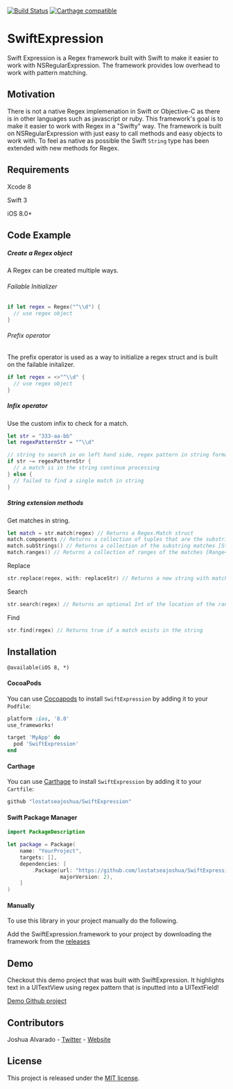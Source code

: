 [![Build Status](https://travis-ci.org/lostatseajoshua/SwiftExpression.svg?branch=master)](https://travis-ci.org/lostatseajoshua/SwiftExpression) [![Carthage compatible](https://img.shields.io/badge/Carthage-compatible-4BC51D.svg?style=flat)](https://github.com/lostatseajoshua/SwiftExpression)
# SwiftExpression
Swift Expression is a Regex framework built with Swift to make it easier to work with NSRegularExpression. The framework provides low overhead to work with pattern matching.

## Motivation
There is not a native Regex implemenation in Swift or Objective-C as there is in other languages such as javascript or ruby. This framework's goal is to make it easier to work with Regex in a "Swifty" way. The framework is built on NSRegularExpression with just easy to call methods and easy objects to work with. To feel as native as possible the Swift `String` type has been extended with new methods for Regex.

## Requirements
Xcode 8

Swift 3

iOS 8.0+

## Code Example

##### Create a Regex object
A Regex can be created multiple ways.

###### Failable Initializer
``` swift
if let regex = Regex("^\\d") {
  // use regex object
}
```
###### Prefix operator
The prefix operator is used as a way to initialize a regex struct and is built on the failable initalizer.
```swift
if let regex = <>"^\\d" {
  // use regex object
}
```

##### Infix operator
Use the custom infix to check for a match.
```swift
let str = "333-aa-bb"
let regexPatternStr = "^\\d"

// string to search in on left hand side, regex pattern in string format on right hand side
if str ~= regexPatternStr {
  // a match is in the string continue processing
} else {
  // failed to find a single match in string
}
```

##### String extension methods
Get matches in string.
```swift
let match = str.match(regex) // Returns a Regex.Match struct
match.components // Returns a collection of tuples that are the substring match and range of the match [(String, Range<String.Index>)]
match.subStrings() // Returns a collection of the substring matches [String]
match.ranges() // Returns a collection of ranges of the matches [Range<String.Index>]
```

Replace
```swift
str.replace(regex, with: replaceStr) // Returns a new string with matches replaced with replacement string
```

Search
```swift
str.search(regex) // Returns an optional Int of the location of the range of the first match found in the string
```

Find
```swift
str.find(regex) // Returns true if a match exists in the string
```

## Installation
```@available(iOS 8, *)```

#### CocoaPods 
You can use [Cocoapods](http://cocoapods.org/) to install `SwiftExpression` by adding it to your `Podfile`:

```ruby
platform :ios, '8.0'
use_frameworks!

target 'MyApp' do
  pod 'SwiftExpression'
end
```

#### Carthage

You can use [Carthage](https://github.com/Carthage/Carthage) to install `SwiftExpression` by adding it to your `Cartfile`:

```swift
github "lostatseajoshua/SwiftExpression"
```

#### Swift Package Manager

```swift
import PackageDescription

let package = Package(
    name: "YourProject",
    targets: [],
    dependencies: [
        .Package(url: "https://github.com/lostatseajoshua/SwiftExpression.git",
                 majorVersion: 2),
    ]
)
```

#### Manually

To use this library in your project manually do the following.

Add the SwiftExpression.framework to your project by downloading the framework from the [releases](https://github.com/lostatseajoshua/SwiftExpression/releases)

## Demo

Checkout this demo project that was built with SwiftExpression. It highlights text in a UITextView using regex pattern that is inputted into a UITextField!

[Demo Github project](https://github.com/lostatseajoshua/SwiftTextHighlight)

## Contributors
Joshua Alvarado - [Twitter](https://www.twitter.com/alvaradojoshua0) - [Website](http://www.strictlyswift.com)

## License
This project is released under the [MIT license](https://github.com/lostatseajoshua/SwiftExpression/blob/master/LICENSE).
